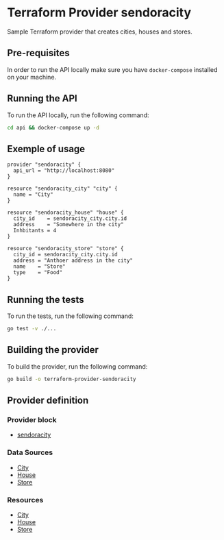 # Terraform Provider sendoracity

Sample Terraform provider that creates cities, houses and stores.

## Pre-requisites

In order to run the API locally make sure you have `docker-compose` installed on your machine.

## Running the API

To run the API locally, run the following command:

```bash
cd api && docker-compose up -d
```

## Exemple of usage

```hcl
provider "sendoracity" {
  api_url = "http://localhost:8080"
}

resource "sendoracity_city" "city" {
  name = "City"
}

resource "sendoracity_house" "house" {
  city_id    = sendoracity_city.city.id
  address    = "Somewhere in the city"
  Inhbitants = 4
}

resource "sendoracity_store" "store" {
  city_id = sendoracity_city.city.id
  address = "Anthoer address in the city"
  name    = "Store"
  type    = "Food"
}
```

## Running the tests

To run the tests, run the following command:

```bash
go test -v ./...
```

## Building the provider

To build the provider, run the following command:

```bash
go build -o terraform-provider-sendoracity
```

## Provider definition

### Provider block

* [sendoracity](docs/index.md)

### Data Sources

* [City](docs/data-sources/city.md)
* [House](docs/data-sources/house.md)
* [Store](docs/data-sources/store.md)

### Resources

* [City](docs/resources/city.md)
* [House](docs/resources/house.md)
* [Store](docs/resources/store.md)
